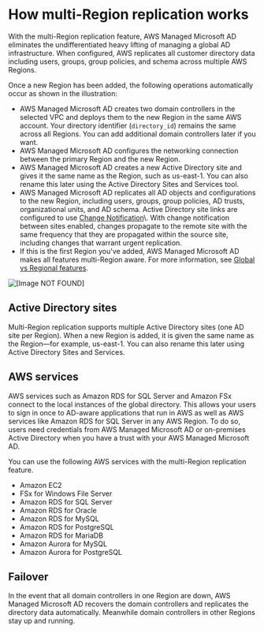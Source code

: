 # How multi\-Region replication works<a name="multi-region-how-it-works"></a>

With the multi\-Region replication feature, AWS Managed Microsoft AD eliminates the undifferentiated heavy lifting of managing a global AD infrastructure\. When configured, AWS replicates all customer directory data including users, groups, group policies, and schema across multiple AWS Regions\.

Once a new Region has been added, the following operations automatically occur as shown in the illustration:
+ AWS Managed Microsoft AD creates two domain controllers in the selected VPC and deploys them to the new Region in the same AWS account\. Your directory identifier \(`directory_id`\) remains the same across all Regions\. You can add additional domain controllers later if you want\.
+ AWS Managed Microsoft AD configures the networking connection between the primary Region and the new Region\. 
+ AWS Managed Microsoft AD creates a new Active Directory site and gives it the same name as the Region, such as us\-east\-1\. You can also rename this later using the Active Directory Sites and Services tool\.
+ AWS Managed Microsoft AD replicates all AD objects and configurations to the new Region, including users, groups, group policies, AD trusts, organizational units, and AD schema\. Active Directory site links are configured to use [Change Notification](https://docs.microsoft.com/en-us/previous-versions/windows/it-pro/windows-2000-server/cc961787(v=technet.10)?redirectedfrom=MSDN#change-notification)\. With change notification between sites enabled, changes propagate to the remote site with the same frequency that they are propagated within the source site, including changes that warrant urgent replication\.
+ If this is the first Region you've added, AWS Managed Microsoft AD makes all features multi\-Region aware\. For more information, see [Global vs Regional features](multi-region-global-region-features.md)\.

![\[Image NOT FOUND\]](http://docs.aws.amazon.com/directoryservice/latest/admin-guide/images/multiregion.png)

## Active Directory sites<a name="multi-region-sites"></a>

Multi\-Region replication supports multiple Active Directory sites \(one AD site per Region\)\. When a new Region is added, it is given the same name as the Region—for example, us\-east\-1\. You can also rename this later using Active Directory Sites and Services\.

## AWS services<a name="multi-region-services"></a>

AWS services such as Amazon RDS for SQL Server and Amazon FSx connect to the local instances of the global directory\. This allows your users to sign in once to AD\-aware applications that run in AWS as well as AWS services like Amazon RDS for SQL Server in any AWS Region\. To do so, users need credentials from AWS Managed Microsoft AD or on\-premises Active Directory when you have a trust with your AWS Managed Microsoft AD\.

You can use the following AWS services with the multi\-Region replication feature\.
+ Amazon EC2
+ FSx for Windows File Server
+ Amazon RDS for SQL Server
+ Amazon RDS for Oracle
+ Amazon RDS for MySQL
+ Amazon RDS for PostgreSQL
+ Amazon RDS for MariaDB
+ Amazon Aurora for MySQL
+ Amazon Aurora for PostgreSQL

## Failover<a name="multi-region-failover"></a>

In the event that all domain controllers in one Region are down, AWS Managed Microsoft AD recovers the domain controllers and replicates the directory data automatically\. Meanwhile domain controllers in other Regions stay up and running\.